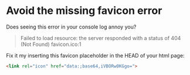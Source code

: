 # Avoid the missing favicon error

Does seeing this error in your console log annoy you?

> Failed to load resource: the server responded with a status of 404 (Not Found) 
> favicon.ico:1

Fix it my inserting this favicon placeholder in the HEAD of your html page:

```html
<link rel="icon" href="data:;base64,iVBORw0KGgo=">
```

